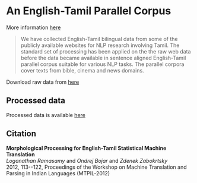 # An English-Tamil Parallel Corpus 

More information [here](http://ufal.mff.cuni.cz/~ramasamy/parallel/html/)

> We have collected English-Tamil bilingual data from some of the publicly available websites for NLP research involving Tamil. The standard set of processing has been applied on the the raw web data before the data became available in sentence aligned English-Tamil parallel corpus suitable for various NLP tasks. The parallel corpora cover texts from bible, cinema and news domains. 

Download raw data from [here](http://ufal.mff.cuni.cz/~ramasamy/parallel/data/v2/en-ta-parallel-v2.tar.gz)


## Processed data

Processed data is available [here]()


## Citation


**Morphological Processing for English-Tamil Statistical Machine Translation**<br />
*Loganathan Ramasamy* and *Ondrej Bojar* and *Zdenek Zabokrtsky*<br />
2012, 113--122, Proceedings of the Workshop on Machine Translation and Parsing in Indian Languages (MTPIL-2012)<br />
